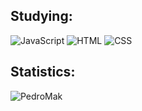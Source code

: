 ## Studying:
![JavaScript](https://img.shields.io/badge/JavaScript-323330?style=for-the-badge&logo=javascript&logoColor=F7DF1E)
![HTML](https://img.shields.io/badge/HTML5-E34F26?style=for-the-badge&logo=html5&logoColor=white)
![CSS](https://img.shields.io/badge/CSS3-1572B6?style=for-the-badge&logo=css3&logoColor=white)


## Statistics:
<p align="left"><img align="left" src="https://github-readme-stats.vercel.app/api/top-langs?username=PedroMak&show_icons=true&locale=en&layout=compact&theme=radical" alt="PedroMak" /></p>

